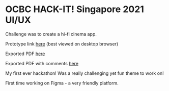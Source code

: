 # OCBC HACK-IT! Singapore 2021 UI/UX

Challenge was to create a hi-fi cinema app.

Prototype link [here](https://www.figma.com/proto/luD355mo1RXupKNIbY9aPf/SEENIMA?node-id=13%3A120&scaling=scale-down&page-id=0%3A1&starting-point-node-id=13%3A113) (best viewed on desktop browser)

Exported PDF [here](https://drive.google.com/file/d/1vF1Te2LSICziJOoT5PCf5WTenOj1BYAg/view?usp=sharing)

Exported PDF with comments [here](https://drive.google.com/file/d/1OIQwFgpccUx5-Du3OTD6MWprI3ZRZDWg/view?usp=sharing)

My first ever hackathon!
Was a really challenging yet fun theme to work on!

First time working on Figma - a very friendly platform.
